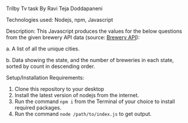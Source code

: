 Trilby Tv task
By Ravi Teja Doddapaneni

Technologies used:
Nodejs,
npm,
Javascript

Description:
This Javascript produces the values for the below questions from the given brewery API data (source: [Brewery API](https://api.openbrewerydb.org/breweries)):

a. A list of all the unique cities.

b. Data showing the state, and the number of breweries in each state, sorted by count in descending order.

Setup/Installation Requirements:
1. Clone this repository to your desktop
2. Install the latest version of nodejs from the internet.
3. Run the command `npm i` from the Terminal of your choice to install required packages.
4. Run the command `node /path/to/index.js` to get output.
